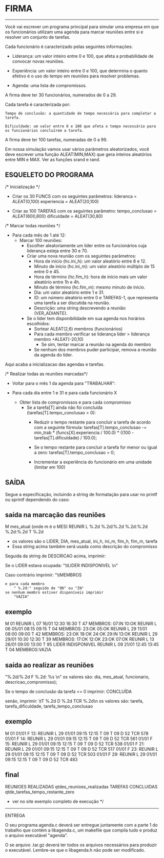 # FIRMA
-------

Você vai escrever um programa principal para simular uma empresa em que os
funcionários utilizam uma agenda para marcar reuniões entre si e resolver um
conjunto de tarefas.

Cada funcionário é caracterizado pelas seguintes informações:

* Liderança: um valor inteiro entre 0 e 100, que afeta a probabilidade de convocar novas reuniões.  

*  Experiência: um valor inteiro entre 0 e 100, que determina o quanto efetivo é o uso do tempo em reuniões para resolver problemas.

*  Agenda: uma lista de compromissos.

A firma deve ter 30 funcionários, numerados de 0 a 29.

Cada tarefa é caracterizada por:

    Tempo de conclusão: a quantidade de tempo necessária para completar a
    tarefa.  

    Dificuldade: um valor entre 0 e 100 que afeta o tempo necessário para
    os funcionários concluírem a tarefa.

A firma deve ter 100 tarefas, numeradas de 0 a 99.

Em nossa simulação vamos usar vários parâmetros aleatorizados, você deve
escrever uma função ALEAT(MIN,MAX) que gera inteiros aleatórios entre 
MIN e MAX.
Ver as funções srand e rand.  

ESQUELETO DO PROGRAMA
---------------------

/* Inicialização */
- Criar os 30 FUNCS com os seguintes parâmetros:
    lideranca = ALEAT(0,100)
    experiencia = ALEAT(20,100)

- Criar as 100 TAREFAS com os seguintes parâmetro:
    tempo_conclusao = ALEAT(600,800)
    dificuldade = ALEAT(30,80)


/* Marcar todas reuniões */
- Para cada mês de 1 até 12:
    - Marcar 100 reuniões:
        - Escolher aleatoriamente um líder entre os funcionários cuja 
          liderança esteja entre 30 e 70.
        - Criar uma nova reunião com os seguintes parâmetros:
            - Hora de início (hc.ini_h): um valor aleatório entre 8 e 12.
            - Minuto de início (hc.ini_m): um valor aleatório múltiplo 
              de 15 entre 0 e 45.
            - Hora de término (hc.fim_h): hora de início mais um valor 
              aleatório entre 1h e 4h.
            - Minuto de término (hc.fim_m): mesmo minuto de início.
            - Dia: um valor aleatório entre 1 e 31.
            - ID: um número aleatório entre 0 e TAREFAS-1, que representa 
              uma tarefa a ser discutida na reunião.
            - Descrição: uma string descrevendo a reunião (VER_ADIANTE).
        - Se o líder tem disponibilidade em sua agenda nos horários 
          escolhidos:
            - Sortear ALEAT(2,6) membros (funcionários) 
            - Para cada membro verificar 
              se liderança líder > liderança membro +ALEAT(-20,10)  
                - Se sim, tentar marcar a reunião na agenda do membro
            - Se nenhum dos membros puder participar, remova a reunião da 
              agenda do líder.

Aqui acaba a inicializacao das agendas e tarefas.

/* Realizar todas as reuniões marcadas*/
- Voltar para o mês 1 da agenda para "TRABALHAR":

- Para cada dia entre 1 e 31 e para cada funcionário X 
    - Obter lista de compromissos e para cada compromisso
        - Se a tarefa[T] ainda não foi concluída 
          (tarefas[T].tempo_conclusao > 0):
            - Reduzir o tempo restante para concluir a tarefa de acordo com a
              seguinte fórmula: 
                tarefas[T].tempo_conclusao -= min_trab * (funcs[X].experiencia / 100.0) * ((100 - tarefas[T].dificuldade) / 100.0);

            - Se o tempo restante para concluir a tarefa for menor ou igual 
              a zero:
                tarefas[T].tempo_conclusao = 0;

            - Incrementar a experiência do funcionário em uma unidade 
              (limitar em 100)


SAÍDA
-----

Segue a especificação, incluindo a string de formatação para usar no 
printf ou sprintf dependendo do caso:

saída na marcação das reuniões
------------------------------ 

M mes_atual (onde m é o MES)
REUNIR L %.2d %.2d/%.2d %.2d:%.2d %.2d:%.2d T %.2d
 - os valores são o LIDER, DIA, mes_atual, ini_h, ini_m, fim_h, fim_m, tarefa 	
 - Essa string acima também será usada como descrição do compromisso

Seguida da string de DESCRICAO acima, imprimir:

Se o LIDER estava ocupada:
    "\tLIDER INDISPONIVEL \n"

Caso contrário imprimir:
    "\tMEMBROS 

    e para cada membro 
        " %.2d:" seguido de "OK" ou "IN"
    se nenhum membro estiver disponíveis imprimir
        "VAZIA"  


exemplo
-------

M 01
REUNIR L 07 16/01 12:30 16:30 T 47	MEMBROS: 07:IN 10:OK
REUNIR L 06 05/01 08:15 09:15 T 04	MEMBROS: 23:OK 05:OK
REUNIR L 29 11/01 08:00 09:00 T 42	MEMBROS: 23:OK 18:OK 24:OK 29:IN 13:OK
REUNIR L 29 29/01 10:30 12:30 T 39	MEMBROS: 17:OK 12:OK 23:OK 07:OK
REUNIR L 13 26/01 09:00 13:00 T 95	LIDER INDISPONIVEL 
REUNIR L 09 21/01 12:45 13:45 T 04	MEMBROS:VAZIA


saída ao realizar as reuniões
-----------------------------

"%.2d/%.2d F %.2d: %s \n"
    os valores são: dia, mes_atual, funcionario, descricao_compromisso);

Se o tempo de conclusão da tarefa <= 0 imprimir:
    CONCLUÍDA

senão, imprimir:
\tT %.2d D %.2d TCR %.2d\n
    os valores são: tarefa, tarefa_dificuldade, tarefa_tempo_conclusao


exemplo
-------

M 01
01/01 F 13: REUNIR L 29 01/01 09:15 12:15 T 09 
	T 09 D 52 TCR 578
01/01 F 14: REUNIR L 29 01/01 09:15 12:15 T 09 
	T 09 D 52 TCR 561
01/01 F 15: REUNIR L 29 01/01 09:15 12:15 T 09 
	T 09 D 52 TCR 538
01/01 F 21: REUNIR L 29 01/01 09:15 12:15 T 09 
	T 09 D 52 TCR 517
01/01 F 23: REUNIR L 29 01/01 09:15 12:15 T 09 
	T 09 D 52 TCR 503
01/01 F 29: REUNIR L 29 01/01 09:15 12:15 T 09 
	T 09 D 52 TCR 483

final
-----

REUNIOES REALIZADAS qtdes_reunioes_realizadas
TAREFAS CONCLUIDAS qtde_tarefas_tempo_restante_zero 

* ver no site exemplo completo de execução */		

-----

ENTREGA

O seu programa agenda.c deverá ser entregue juntamente com 
a parte 1 do trabalho que contém a libagenda.c, um makefile
que compila tudo e produz o arquivo executável "agenda".

O se arquivo .tar.gz deverá ter todos os arquivos necessários
para produzir o executável. Lembre-se que o libagenda.h não 
pode ser modificado.